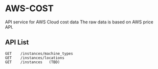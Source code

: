 # AWS-COST

API service for AWS Cloud cost data
The raw data is based on AWS price API.


## API List
```
GET    /instances/machine_types
GET    /instances/locations
GET    /instances   (TBD)
```
